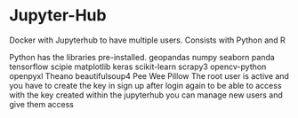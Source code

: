 # Jupyter-Hub
Docker with Jupyterhub to have multiple users.
Consists with Python and R

Python has the libraries pre-installed.
  geopandas
  numpy
  seaborn
  panda
  tensorflow
  scipie
  matplotlib
  keras
  scikit-learn
  scrapy3
  opencv-python
  openpyxl
  Theano
  beautifulsoup4
  Pee Wee
  Pillow
The root user is active and you have to create the key in sign up after login again to be able to access with the key created within the jupyterhub you can manage new users and give them access
